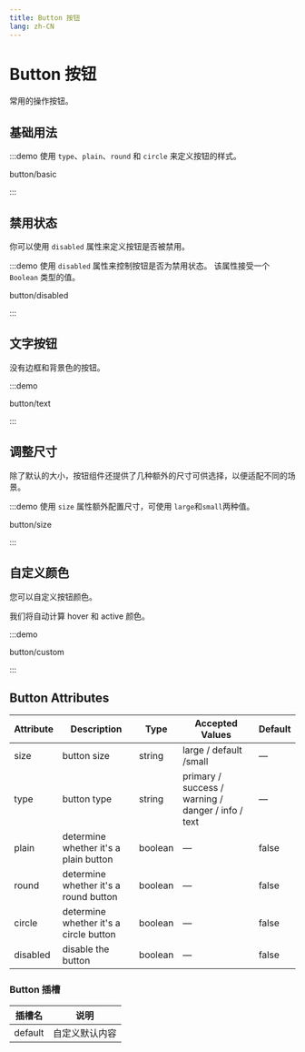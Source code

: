 ```yaml
---
title: Button 按钮
lang: zh-CN
---
```


# Button 按钮

常用的操作按钮。

## 基础用法

:::demo 使用 `type`、`plain`、`round` 和 `circle` 来定义按钮的样式。

button/basic

:::

## 禁用状态

你可以使用 `disabled` 属性来定义按钮是否被禁用。

:::demo 使用 `disabled` 属性来控制按钮是否为禁用状态。 该属性接受一个 `Boolean` 类型的值。

button/disabled

:::

## 文字按钮

没有边框和背景色的按钮。

:::demo

button/text

:::

## 调整尺寸

除了默认的大小，按钮组件还提供了几种额外的尺寸可供选择，以便适配不同的场景。

:::demo 使用 `size` 属性额外配置尺寸，可使用 `large`和`small`两种值。

button/size

:::

## 自定义颜色

您可以自定义按钮颜色。

我们将自动计算 hover 和 active 颜色。

:::demo

button/custom

:::

## Button Attributes

| Attribute         | Description                                                 | Type               | Accepted Values                                    | Default |
| ----------------- | ----------------------------------------------------------- | ------------------ | -------------------------------------------------- | ------- |
| size              | button size                                                 | string             | large / default /small                             | —       |
| type              | button type                                                 | string             | primary / success / warning / danger / info / text | —       |
| plain             | determine whether it's a plain button                       | boolean            | —                                                  | false   |
| round             | determine whether it's a round button                       | boolean            | —                                                  | false   |
| circle            | determine whether it's a circle button                      | boolean            | —                                                  | false   |
| disabled          | disable the button                                          | boolean            | —                                                  | false   |

### Button 插槽

| 插槽名     | 说明       |
| ------- | -------- |
| default | 自定义默认内容  |

